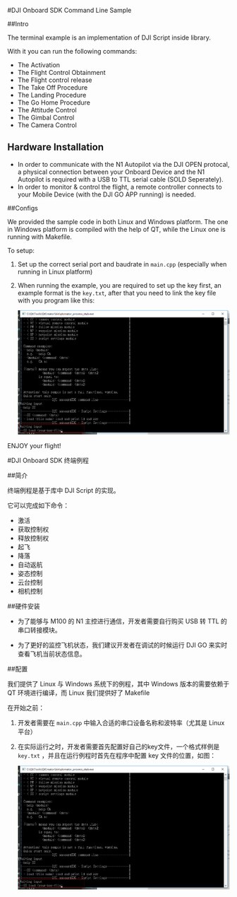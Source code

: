 #DJI Onboard SDK Command Line Sample

##Intro

The terminal example is an implementation of DJI Script inside library.

With it you can run the following commands:

* The Activation
* The Flight Control Obtainment
* The Flight control release
* The Take Off Procedure
* The Landing Procedure
* The Go Home Procedure
* The Attitude Control
* The Gimbal Control
* The Camera Control

## Hardware Installation
* In order to communicate with the N1 Autopilot via the DJI OPEN protocal, a physical connection between your Onboard Device and the N1 Autopilot is required with a USB to TTL serial cable (SOLD Seperately).
* In order to monitor & control the flight, a remote controller connects to your Mobile Device (with the DJI GO APP running) is needed.

##Configs

We provided the sample code in both Linux and Windows platform.
The one in Windows platform is compiled with the help of QT, while the Linux one is running with Makefile.

To setup:

1. Set up the correct serial port and baudrate in `main.cpp` (especially when running in Linux platform)
2. When running the example, you are required to set up the key first, an example format is the `key.txt`, after that you need to link the key file with you program like this:

	![](image/key.png)


ENJOY your flight!

#DJI Onboard SDK 终端例程

##简介

终端例程是基于库中 DJI Script 的实现。

它可以完成如下命令：

* 激活
* 获取控制权
* 释放控制权
* 起飞
* 降落
* 自动返航
* 姿态控制
* 云台控制
* 相机控制

##硬件安装

* 为了能够与 M100 的 N1 主控进行通信，开发者需要自行购买 USB 转 TTL 的串口转接模块。

* 为了更好的监控飞机状态，我们建议开发者在调试的时候运行 DJI GO 来实时查看飞机当前状态信息。

##配置

我们提供了 Linux 与 Windows 系统下的例程，其中 Windows 版本的需要依赖于 QT 环境进行编译，而 Linux 我们提供好了 Makefile

在开始之前：

1. 开发者需要在 `main.cpp` 中输入合适的串口设备名称和波特率（尤其是 Linux 平台）
2. 在实际运行之时，开发者需要首先配置好自己的key文件，一个格式样例是 `key.txt` ，并且在运行例程时首先在程序中配置 key 文件的位置，如图：

	![](image/key.png)
	
